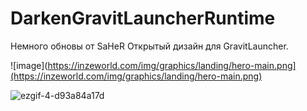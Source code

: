 # DarkenGravitLauncherRuntime
Немного обновы от SaHeR
Открытый дизайн для GravitLauncher.

![image](https://inzeworld.com/img/graphics/landing/hero-main.png](https://inzeworld.com/img/graphics/landing/hero-main.png)

![ezgif-4-d93a84a17d](https://user-images.githubusercontent.com/17436886/190622988-4a4adb61-e47f-4d5e-86c0-8c14fad84ef8.gif)
